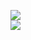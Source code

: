 [![](https://img.shields.io/badge/Made%20With-Github%20Spray-lightgrey.svg?style=for-the-badge&logo=github)](https://github.com/Annihil/github-spray#6773)  
[![](https://i.imgur.com/2DrTn0Z.gif)](https://github.com/Annihil/github-spray)